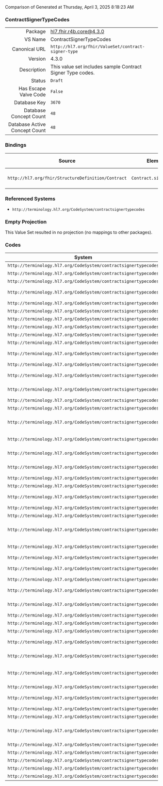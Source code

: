 Comparison of 
Generated at Thursday, April 3, 2025 8:18:23 AM

### ContractSignerTypeCodes

|      |     |
| ---: | --- |
| Package | hl7.fhir.r4b.core@4.3.0 |
| VS Name | ContractSignerTypeCodes |
| Canonical URL | `http://hl7.org/fhir/ValueSet/contract-signer-type` |
| Version | 4.3.0 |
| Description | This value set includes sample Contract Signer Type codes. |
| Status | `Draft` |
| Has Escape Valve Code | `False` |
| Database Key | `3670` |
| Database Concept Count | `48` |
| Database Active Concept Count | `48` |
### Bindings

| Source | Element | Binding | Strength | Element Short |
| ------ | ------- | ------- | -------- | ------------- |
| `http://hl7.org/fhir/StructureDefinition/Contract` | `Contract.signer.type` | `http://hl7.org/fhir/ValueSet/contract-signer-type` | `Preferred` | Contract Signatory Role |

### Referenced Systems

* `http://terminology.hl7.org/CodeSystem/contractsignertypecodes`
### Empty Projection

This Value Set resulted in no projection (no mappings to other packages).

### Codes

| System | Code | Display |
| ------ | ---- | ------- |
| `http://terminology.hl7.org/CodeSystem/contractsignertypecodes` | `AFFL` | Affiliate |
| `http://terminology.hl7.org/CodeSystem/contractsignertypecodes` | `AGNT` | Agent |
| `http://terminology.hl7.org/CodeSystem/contractsignertypecodes` | `AMENDER` | Amender |
| `http://terminology.hl7.org/CodeSystem/contractsignertypecodes` | `ASSIGNED` | Assigned Entity |
| `http://terminology.hl7.org/CodeSystem/contractsignertypecodes` | `AUT` | Author |
| `http://terminology.hl7.org/CodeSystem/contractsignertypecodes` | `AUTHN` | Authenticator |
| `http://terminology.hl7.org/CodeSystem/contractsignertypecodes` | `CIT` | Citizen |
| `http://terminology.hl7.org/CodeSystem/contractsignertypecodes` | `CLAIMANT` | Claimant |
| `http://terminology.hl7.org/CodeSystem/contractsignertypecodes` | `COAUTH` | Co-Author |
| `http://terminology.hl7.org/CodeSystem/contractsignertypecodes` | `CONSENTER` | Consenter |
| `http://terminology.hl7.org/CodeSystem/contractsignertypecodes` | `CONSWIT` | Consent Witness |
| `http://terminology.hl7.org/CodeSystem/contractsignertypecodes` | `CONT` | Contact |
| `http://terminology.hl7.org/CodeSystem/contractsignertypecodes` | `COPART` | Co-Participant |
| `http://terminology.hl7.org/CodeSystem/contractsignertypecodes` | `COVPTY` | Covered Party |
| `http://terminology.hl7.org/CodeSystem/contractsignertypecodes` | `DELEGATEE` | Delegatee |
| `http://terminology.hl7.org/CodeSystem/contractsignertypecodes` | `DEPEND` | Dependent |
| `http://terminology.hl7.org/CodeSystem/contractsignertypecodes` | `DPOWATT` | Durable Power of Attorney |
| `http://terminology.hl7.org/CodeSystem/contractsignertypecodes` | `EMGCON` | Emergency Contact |
| `http://terminology.hl7.org/CodeSystem/contractsignertypecodes` | `EVTWIT` | Event Witness |
| `http://terminology.hl7.org/CodeSystem/contractsignertypecodes` | `EXCEST` | Executor of Estate |
| `http://terminology.hl7.org/CodeSystem/contractsignertypecodes` | `GRANTEE` | Grantee |
| `http://terminology.hl7.org/CodeSystem/contractsignertypecodes` | `GRANTOR` | Grantor |
| `http://terminology.hl7.org/CodeSystem/contractsignertypecodes` | `GUADLTM` | Guardian ad lidem |
| `http://terminology.hl7.org/CodeSystem/contractsignertypecodes` | `GUAR` | Guarantor |
| `http://terminology.hl7.org/CodeSystem/contractsignertypecodes` | `GUARD` | Guardian |
| `http://terminology.hl7.org/CodeSystem/contractsignertypecodes` | `HPOWATT` | Healthcare Power of Attorney |
| `http://terminology.hl7.org/CodeSystem/contractsignertypecodes` | `HPROV` | Healthcare Provider |
| `http://terminology.hl7.org/CodeSystem/contractsignertypecodes` | `INF` | Informant |
| `http://terminology.hl7.org/CodeSystem/contractsignertypecodes` | `INSBJ` | Investigation Subject |
| `http://terminology.hl7.org/CodeSystem/contractsignertypecodes` | `INTPRT` | Interpreter |
| `http://terminology.hl7.org/CodeSystem/contractsignertypecodes` | `LEGAUTHN` | Legal Authenticator |
| `http://terminology.hl7.org/CodeSystem/contractsignertypecodes` | `NMDINS` | Named Insured |
| `http://terminology.hl7.org/CodeSystem/contractsignertypecodes` | `NOK` | Next of Kin |
| `http://terminology.hl7.org/CodeSystem/contractsignertypecodes` | `NOTARY` | Notary |
| `http://terminology.hl7.org/CodeSystem/contractsignertypecodes` | `PAT` | Patient |
| `http://terminology.hl7.org/CodeSystem/contractsignertypecodes` | `POWATT` | Power of Attorney |
| `http://terminology.hl7.org/CodeSystem/contractsignertypecodes` | `PRIMAUTH` | Primary Author |
| `http://terminology.hl7.org/CodeSystem/contractsignertypecodes` | `PRIRECIP` | Primary Responsible Party |
| `http://terminology.hl7.org/CodeSystem/contractsignertypecodes` | `RECIP` | Recipient |
| `http://terminology.hl7.org/CodeSystem/contractsignertypecodes` | `RESPRSN` | Responsible Party |
| `http://terminology.hl7.org/CodeSystem/contractsignertypecodes` | `REVIEWER` | Reviewer |
| `http://terminology.hl7.org/CodeSystem/contractsignertypecodes` | `SOURCE` | Source |
| `http://terminology.hl7.org/CodeSystem/contractsignertypecodes` | `SPOWATT` | Special Power of Attorney |
| `http://terminology.hl7.org/CodeSystem/contractsignertypecodes` | `TRANS` | Transcriber |
| `http://terminology.hl7.org/CodeSystem/contractsignertypecodes` | `VALID` | Validator |
| `http://terminology.hl7.org/CodeSystem/contractsignertypecodes` | `VERF` | Verifier |
| `http://terminology.hl7.org/CodeSystem/contractsignertypecodes` | `WIT` | Witness |
| `http://terminology.hl7.org/CodeSystem/contractsignertypecodes` | `delegator` | Delegator |
